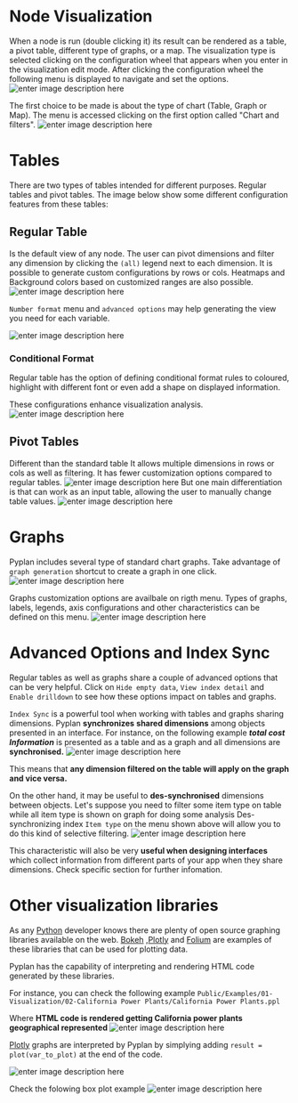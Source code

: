 # Node Visualization
When a node is run (double clicking it) its result can be rendered as a table, a pivot table, different type of graphs, or a map.
The visualization type is selected clicking on the configuration wheel that appears when you enter in the visualization edit mode. After clicking the configuration wheel the following menu is displayed to navigate and set the options.
![enter image description here](/assets/viz-edit2.png)

The first choice to be made is about the type of chart (Table, Graph or Map). The menu is accessed clicking on the first option called "Chart and filters".
![enter image description here](/assets/viz-viz-type1.png)


# Tables
There are two types of tables intended for different purposes. 
Regular tables and pivot tables.
The image below show some different configuration features from these tables:


## Regular Table
Is the default view of any node. The user can pivot dimensions and filter any dimension by clicking the `(all)` legend next to each dimension.
It is possible to generate custom configurations by rows or cols. Heatmaps and Background colors based on customized ranges are also possible.
 ![enter image description here](/assets/viz-table-standard.png)
 
`Number format` menu and `advanced options` may help generating the view you need for each variable.

![enter image description here](/assets/Vizua_tables_format.png)

### Conditional Format
Regular table has the option of defining conditional format rules to coloured, highlight with different font or even add a shape on displayed information.


These configurations enhance visualization analysis.
![enter image description here](/assets/Vizua_condi_format.png)
## Pivot Tables
Different than the standard table It allows multiple dimensions in rows or cols as well as filtering.
It has fewer customization options compared to regular tables.
![enter image description here](/assets/viz-tables-dif1.png)
But one main differentiation is that can work as an input table, allowing the user to manually change table values.
![enter image description here](/assets/viz-edit-table.png)
# Graphs
Pyplan includes several type of standard chart graphs.
Take advantage of  `graph generation`  shortcut to create a graph in one click.
![enter image description here](/assets/Visua_table_n_graph.png)

Graphs customization options are availbale on rigth menu. 
Types of graphs, labels, legends, axis configurations and other characteristics can be defined on this menu. ![enter image description here](/assets/Visua_graph_cust.png)
# Advanced Options and Index Sync

Regular tables as well as graphs share a couple of advanced options that can be very helpful. 
Click on  `Hide empty data`,  `View index detail` and  `Enable drilldown` to see how these options impact on tables and graphs.

`Index Sync` is a powerful tool when working with tables and graphs sharing dimensions.
Pyplan **synchronizes** **shared dimensions** among objects presented in an interface.
For instance, on the following example ***total cost Information*** is presented as a table and as a graph and all dimensions are **synchronised.**
![enter image description here](/assets/Visua_index_sync.png)

This means that **any dimension filtered on the table will apply on the graph and vice versa.**

On the other hand, it may be useful to **des-synchronised** dimensions between objects. 
Let's suppose you need to filter some item type on table while all item type is shown on graph for doing some analysis
Des-synchronizing index `Item type` on the menu shown above will allow you to do this kind of selective filtering.
![enter image description here](/assets/Visua_index_des_sync.png)

This characteristic will also be very **useful when designing interfaces** which collect  information from different parts of your app when they share dimensions.
Check specific section for further infomation.

# Other visualization libraries

As any [Python](https://www.python.org/) developer knows there are plenty of open source graphing libraries available on the web. [Bokeh](https://bokeh.pydata.org/en/latest/)  ,[Plotly](https://plot.ly/python/) and [Folium](https://pypi.org/project/folium/) are examples of these libraries that can be used for plotting data.

Pyplan has the capability of interpreting and rendering HTML code generated by these libraries.

For instance, you can check the following example
`Public/Examples/01-Visualization/02-California Power Plants/California Power Plants.ppl`

Where **HTML code is rendered getting California power plants geographical represented**
![enter image description here](/assets/Visua_folium.png)

[Plotly](https://plot.ly/python/) graphs are interpreted by Pyplan by simplying adding  `result = plot(var_to_plot)`  at the end of the code.

![enter image description here](/assets/Visua_box_plot1.png)

Check the folowing box plot example
![enter image description here](/assets/Visua_box_plot2.png)
<!--stackedit_data:
eyJoaXN0b3J5IjpbLTE2ODEzOTc1NjcsLTE2NTE5OTgwNiwyMT
I2Mzc1NDYxLC0xNDM2MTIyNzUsLTIwODgxMTk0MzMsLTQ2OTg5
OTU3OSwtMTI3Mzk0Njg0MywyMDM1NDQ0NjE3LDE4MzEzNjY4Nz
gsMTQ0NDQ1NjYzNCwtMTIxNzk5MjExNSwtMTMwNjk4MDQyOCwt
ODc2NTg1OTA1LC0xMzE0NTg3MDU0LC0xNDI4NTAzNzA0LC0yNz
c3Nzc4MTksMTA1MTMyMjg2MywtMTg4NDIzMDg3Myw4MTE1MjY2
NzQsMTE1NDMyMzk4Nl19
-->
